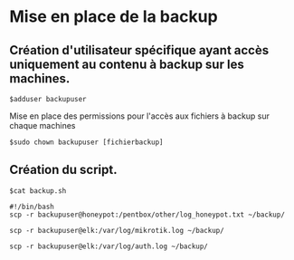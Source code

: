 # Mise en place de la backup

## Création d'utilisateur spécifique ayant accès uniquement au contenu à backup sur les machines.

```
$adduser backupuser
```

Mise en place des permissions pour l'accès aux fichiers à backup sur chaque machines

```
$sudo chown backupuser [fichierbackup]
```

## Création du script.

```
$cat backup.sh

#!/bin/bash 
scp -r backupuser@honeypot:/pentbox/other/log_honeypot.txt ~/backup/

scp -r backupuser@elk:/var/log/mikrotik.log ~/backup/

scp -r backupuser@elk:/var/log/auth.log ~/backup/
```


